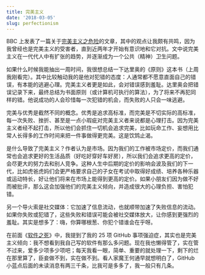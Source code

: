 ```yaml
---
title: 完美主义
date: '2018-03-05'
slug: perfectionism
---
```


BBC 上发表了一篇关于[完美主义之危险](http://www.bbc.com/future/story/20180219-toxic-perfectionism-is-on-the-rise)的文章，其中的观点让我颇有共鸣，因为我曾经也是完美主义的受害者，直到近两年才开始有意识地和它对抗。文中说完美主义在一代代人中有扩张的趋势，并逐渐成为一个公共（精神）卫生问题。

如果什么时候我能抽出一周时间，我很想总结一下达里奥的《原则》这本书（上周我刚看完）。其中比较触动我的是他对犯错的态度：人通常都不愿意直面自己的错误，有本能的逃避心理。完美主义者更是如此，会对错误感到羞耻。达里奥会把错误记录下来，最终总结为书面原则（或计算机可执行的算法），为了将来不再犯同样的错。他说成功的人会珍惜每一次犯错的机会，而失败的人只会一味逃避。

完美与优秀是截然不同的概念。优秀是追求高标准，而完美是不切实际的高标准，每一次失败、挫折、甚至是一点小瑕疵对完美主义者来说都是心理打击。因为完美主义者经不起打击，所以他们会抓住一切机会追求完美，比如玩命工作、妄想用比常人长得多的工作时间来把一件事做得更完美。这是饮鸩止渴。

是什么导致了完美主义？作者认为是市场。因为我们的工作被市场定价，而我们通常也会追求更好的生活品质（好吃好穿好车好房），所以我们会追求更高的定价，会尽更大的努力去和别人竞争。这种人生中后期的定价的影响会波及我们的下一代，比如虎爸虎妈们会更严格要求自己的子女在考试中取得好成绩、培养各种乐器或运动特长，好让他们将来在市场上能得到更高的定价。如果小朋友们因为做不好而被批评，那么这会加强他们的完美主义倾向，并造成很大的心理负担、害怕犯错。

另一个导火索是社交媒体：它加速了信息流动，也就顺带加速了失败信息的流动。如果你失败或犯错了，这些失败和错误可能会被社交媒体放大，让你感到更强烈的羞耻。其实是想多了：嗨，你算哪根葱、你犯个错谁会在乎呀。

在前面《[软件之死](/cn/2016/12/software-death/)》中，我提到了我的 25 项 GitHub 事项强迫症，其实也是完美主义倾向：我不想看到我自己写的软件有那么多问题。现在我也懒得管了，实在管不过来，爱多少项多少项吧；每天我看一眼，简单、重要的就处理一下，剩下的烂在那里算了，臣妾做不到，实在做不到。看人家魔王何通早就想明白了，GitHub 小蓝点后面的未读消息有两三千条，比我可是多多了，我一般只有几条。
